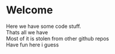 # Welcome
 Here we have some code stuff.                      
 Thats all we have                       
 Most of it is stolen from other github repos                       
 Have fun here i guess                       
